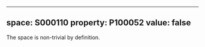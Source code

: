   ---
  space: S000110
  property: P100052
  value: false
  ---
  
  The space is non-trivial by definition.
